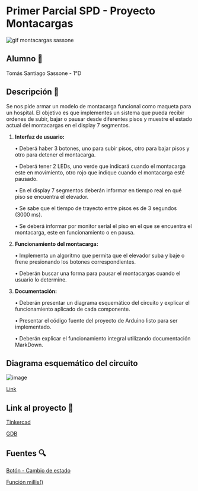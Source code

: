 # Primer Parcial SPD - Proyecto Montacargas
![gif montacargas sassone](https://github.com/TomasSassone/PrimerParcialSPD/assets/72427373/300eada1-371c-4c1f-b309-ca8957d6814b)

## Alumno 👦
Tomás Santiago Sassone - 1°D

## Descripción 📓
Se nos pide armar un modelo de montacarga funcional como maqueta para un hospital.
El objetivo es que implementes un sistema que pueda recibir ordenes de subir, bajar o pausar desde
diferentes pisos y muestre el estado actual del montacargas en el display 7 segmentos.

1. **Interfaz de usuario:**

    • Deberá haber 3 botones, uno para subir pisos, otro para bajar pisos y otro para
    detener el montacarga.

    • Deberá tener 2 LEDs, uno verde que indicará cuando el montacarga este en
    movimiento, otro rojo que indique cuando el montacarga esté pausado.
    
    • En el display 7 segmentos deberán informar en tiempo real en qué piso se
    encuentra el elevador.

    • Se sabe que el tiempo de trayecto entre pisos es de 3 segundos (3000 ms).
    
    • Se deberá informar por monitor serial el piso en el que se encuentra el
    montacarga, este en funcionamiento o en pausa.
    
    
2. **Funcionamiento del montacarga:**

    • Implementa un algoritmo que permita que el elevador suba y baje o frene
    presionando los botones correspondientes.

    • Deberán buscar una forma para pausar el montacargas cuando el usuario lo
    determine.
  
  
3. **Documentación:**

    • Deberán presentar un diagrama esquemático del circuito y explicar el
    funcionamiento aplicado de cada componente.
    
    • Presentar el código fuente del proyecto de Arduino listo para ser
    implementado.
    
    • Deberán explicar el funcionamiento integral utilizando documentación
    MarkDown.


## Diagrama esquemático del circuito

![image](https://github.com/TomasSassone/PrimerParcialSPD/assets/72427373/c3f1068f-7b8f-40b3-a8eb-edb57726ce5b)

[Link](https://github.com/TomasSassone/PrimerParcialSPD/files/11525742/Parcial.Practico.Domiciliario.-.Sassone.-.1D.pdf)



## Link al proyecto 🤖
[Tinkercad](https://www.tinkercad.com/things/l5eIEKKi1Ie-parcial-practico-domiciliario-sassone-1d/editel?sharecode=_uouFBoCo6iM1ceLNo71j3dTxgfvuHUST7mYmXrhIZw)

[GDB](https://onlinegdb.com/DrB7acPiJ)

## Fuentes 🔍
[Botón - Cambio de estado](https://www.tinkercad.com/things/kAFApLyezbt)

[Función millis()](https://robots-argentina.com.ar/didactica/arduino-usando-la-funcion-millis-en-lugar-de-delay/)

